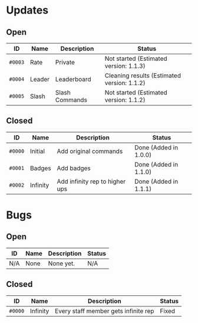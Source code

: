 # Updates

## Open

|ID     |Name    |Description   |Status                                     |
|-------|--------|--------------|-------------------------------------------|
|`#0003`|Rate    |Private       |Not started (Estimated version: 1.1.3)     |
|`#0004`|Leader  |Leaderboard   |Cleaning results (Estimated version: 1.1.2)|
|`#0005`|Slash   |Slash Commands|Not started (Estimated version: 1.1.2)     |

## Closed

|ID     |Name    |Description                   |Status                |
|-------|--------|------------------------------|----------------------|
|`#0000`|Initial |Add original commands         |Done (Added in 1.0.0) |
|`#0001`|Badges  |Add badges                    |Done (Added in 1.1.0) |
|`#0002`|Infinity|Add infinity rep to higher ups|Done (Added in 1.1.1) |

# Bugs

## Open

|ID     |Name    |Description                         |Status|
|-------|--------|------------------------------------|------|
|N/A    |None    |None yet.                           |N/A   |

## Closed

|ID     |Name    |Description                         |Status|
|-------|--------|------------------------------------|------|
|`#0000`|Infinity|Every staff member gets infinite rep|Fixed |
